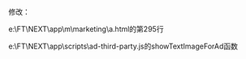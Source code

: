 修改：

e:\FT\NEXT\app\m\marketing\a.html的第295行


e:\FT\NEXT\app\scripts\ad-third-party.js的showTextImageForAd函数
